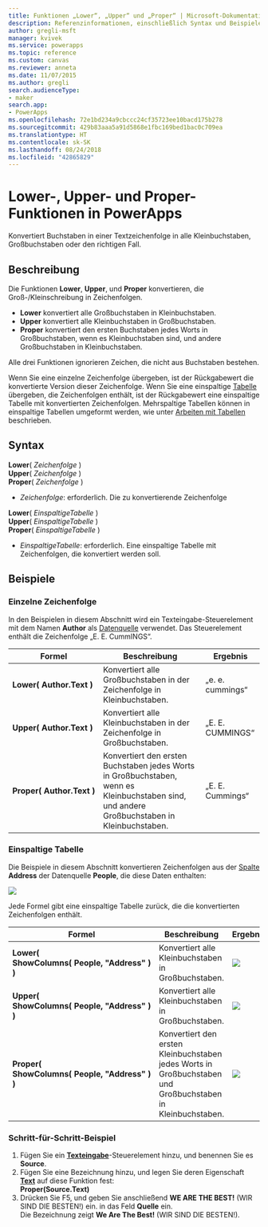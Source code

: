 ```yaml
---
title: Funktionen „Lower“, „Upper“ und „Proper“ | Microsoft-Dokumentation
description: Referenzinformationen, einschließlich Syntax und Beispiele, für die Lower-, Upper- und Proper-Funktionen in PowerApps
author: gregli-msft
manager: kvivek
ms.service: powerapps
ms.topic: reference
ms.custom: canvas
ms.reviewer: anneta
ms.date: 11/07/2015
ms.author: gregli
search.audienceType:
- maker
search.app:
- PowerApps
ms.openlocfilehash: 72e1bd234a9cbccc24cf35723ee10bacd175b278
ms.sourcegitcommit: 429b83aaa5a91d5868e1fbc169bed1bac0c709ea
ms.translationtype: HT
ms.contentlocale: sk-SK
ms.lasthandoff: 08/24/2018
ms.locfileid: "42865829"
---
```

# <a name="lower-upper-and-proper-functions-in-powerapps"></a>Lower-, Upper- und Proper-Funktionen in PowerApps
Konvertiert Buchstaben in einer Textzeichenfolge in alle Kleinbuchstaben, Großbuchstaben oder den richtigen Fall.

## <a name="description"></a>Beschreibung
Die Funktionen **Lower**, **Upper**, und **Proper** konvertieren, die Groß-/Kleinschreibung in Zeichenfolgen.

* **Lower** konvertiert alle Großbuchstaben in Kleinbuchstaben.
* **Upper** konvertiert alle Kleinbuchstaben in Großbuchstaben.
* **Proper** konvertiert den ersten Buchstaben jedes Worts in Großbuchstaben, wenn es Kleinbuchstaben sind, und andere Großbuchstaben in Kleinbuchstaben.

Alle drei Funktionen ignorieren Zeichen, die nicht aus Buchstaben bestehen.

Wenn Sie eine einzelne Zeichenfolge übergeben, ist der Rückgabewert die konvertierte Version dieser Zeichenfolge.  Wenn Sie eine einspaltige [Tabelle](../working-with-tables.md) übergeben, die Zeichenfolgen enthält, ist der Rückgabewert eine einspaltige Tabelle mit konvertierten Zeichenfolgen. Mehrspaltige Tabellen können in einspaltige Tabellen umgeformt werden, wie unter [Arbeiten mit Tabellen](../working-with-tables.md) beschrieben.

## <a name="syntax"></a>Syntax
**Lower**( *Zeichenfolge* )<br>**Upper**( *Zeichenfolge* )<br>**Proper**( *Zeichenfolge* )

* *Zeichenfolge*: erforderlich. Die zu konvertierende Zeichenfolge

**Lower**( *EinspaltigeTabelle* )<br>**Upper**( *EinspaltigeTabelle* )<br>**Proper**( *EinspaltigeTabelle* )

* *EinspaltigeTabelle*: erforderlich. Eine einspaltige Tabelle mit Zeichenfolgen, die konvertiert werden soll.

## <a name="examples"></a>Beispiele
### <a name="single-string"></a>Einzelne Zeichenfolge
In den Beispielen in diesem Abschnitt wird ein Texteingabe-Steuerelement mit dem Namen **Author** als [Datenquelle](../working-with-data-sources.md) verwendet. Das Steuerelement enthält die Zeichenfolge „E. E. CummINGS“.

| Formel | Beschreibung | Ergebnis |
| --- | --- | --- |
| **Lower(&nbsp;Author.Text&nbsp;)** |Konvertiert alle Großbuchstaben in der Zeichenfolge in Kleinbuchstaben. |„e. e. cummings“ |
| **Upper(&nbsp;Author.Text&nbsp;)** |Konvertiert alle Kleinbuchstaben in der Zeichenfolge in Großbuchstaben. |„E. E. CUMMINGS“ |
| **Proper(&nbsp;Author.Text&nbsp;)** |Konvertiert den ersten Buchstaben jedes Worts in Großbuchstaben, wenn es Kleinbuchstaben sind, und andere Großbuchstaben in Kleinbuchstaben. |„E. E. Cummings“ |

### <a name="single-column-table"></a>Einspaltige Tabelle
Die Beispiele in diesem Abschnitt konvertieren Zeichenfolgen aus der [Spalte](../working-with-tables.md#columns) **Address** der Datenquelle **People**, die diese Daten enthalten:

![](media/function-lower-upper-proper/people-table.png)

Jede Formel gibt eine einspaltige Tabelle zurück, die die konvertierten Zeichenfolgen enthält.

| Formel | Beschreibung | Ergebnis |
| --- | --- | --- |
| **Lower( ShowColumns(&nbsp;People,&nbsp;"Address"&nbsp;) )** |Konvertiert alle Kleinbuchstaben in Großbuchstaben. |<style> img { max-width:none; } </style> ![](media/function-lower-upper-proper/people-table-lower.png) |
| **Upper( ShowColumns(&nbsp;People,&nbsp;"Address"&nbsp;) )** |Konvertiert alle Kleinbuchstaben in Großbuchstaben. |![](media/function-lower-upper-proper/people-table-upper.png) |
| **Proper( ShowColumns(&nbsp;People,&nbsp;"Address"&nbsp;) )** |Konvertiert den ersten Kleinbuchstaben jedes Worts in Großbuchstaben und Großbuchstaben in Kleinbuchstaben. |![](media/function-lower-upper-proper/people-table-proper.png) |

### <a name="step-by-step-example"></a>Schritt-für-Schritt-Beispiel
1. Fügen Sie ein **[Texteingabe](../controls/control-text-input.md)**-Steuerelement hinzu, und benennen Sie es **Source**.
2. Fügen Sie eine Bezeichnung hinzu, und legen Sie deren Eigenschaft **[Text](../controls/properties-core.md)** auf diese Funktion fest:<br>**Proper(Source.Text)**
3. Drücken Sie F5, und geben Sie anschließend **WE ARE THE BEST!** (WIR SIND DIE BESTEN!) ein. in das Feld **Quelle** ein.<br>Die Bezeichnung zeigt **We Are The Best!** (WIR SIND DIE BESTEN!).

